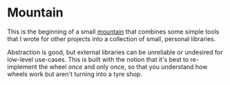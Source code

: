 # Mountain

This is the beginning of a small
[mountain](https://www.youtube.com/watch?v=443UNeGrFoM&t=4672s) that combines
some simple tools that I wrote for other projects into a collection of
small, personal libraries.

Abstraction is good, but external libraries can be unreliable or undesired for
low-level use-cases. This is built with the notion that it's best to
re-implement the wheel *once* and only once, so that you understand how wheels
work but aren't turning into a tyre shop.
